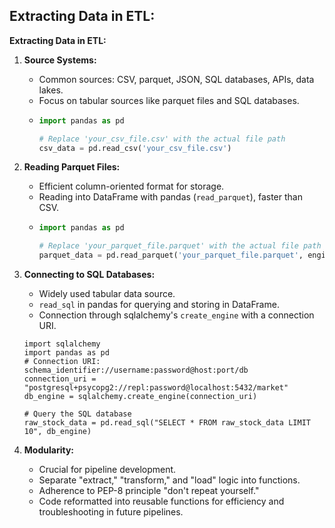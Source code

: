 ## **Extracting Data in ETL:**

**Extracting Data in ETL:**

1. **Source Systems:**
   - Common sources: CSV, parquet, JSON, SQL databases, APIs, data lakes.
   - Focus on tabular sources like parquet files and SQL databases.
   - 
     ```python
     import pandas as pd

     # Replace 'your_csv_file.csv' with the actual file path
     csv_data = pd.read_csv('your_csv_file.csv')
     ```

2. **Reading Parquet Files:**
   - Efficient column-oriented format for storage.
   - Reading into DataFrame with pandas (`read_parquet`), faster than CSV.
   - 
     ```python
     import pandas as pd

     # Replace 'your_parquet_file.parquet' with the actual file path
     parquet_data = pd.read_parquet('your_parquet_file.parquet', engine='fastparquet')
     ```

3. **Connecting to SQL Databases:**
   - Widely used tabular data source.
   - `read_sql` in pandas for querying and storing in DataFrame.
   - Connection through sqlalchemy's `create_engine` with a connection URI.
   ```
   import sqlalchemy
   import pandas as pd
   # Connection URI:
   schema_identifier://username:password@host:port/db
   connection_uri = "postgresql+psycopg2://repl:password@localhost:5432/market"
   db_engine = sqlalchemy.create_engine(connection_uri)
   ```
   ```
   # Query the SQL database
   raw_stock_data = pd.read_sql("SELECT * FROM raw_stock_data LIMIT 10", db_engine)
   ```
5. **Modularity:**
   - Crucial for pipeline development.
   - Separate "extract," "transform," and "load" logic into functions.
   - Adherence to PEP-8 principle "don't repeat yourself."
   - Code reformatted into reusable functions for efficiency and troubleshooting in future pipelines.
